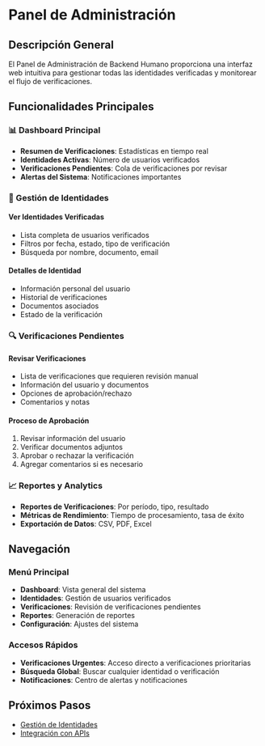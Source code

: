 # Panel de Administración

## Descripción General

El Panel de Administración de Backend Humano proporciona una interfaz web intuitiva para gestionar todas las identidades verificadas y monitorear el flujo de verificaciones.

## Funcionalidades Principales

### 📊 Dashboard Principal

- **Resumen de Verificaciones**: Estadísticas en tiempo real
- **Identidades Activas**: Número de usuarios verificados
- **Verificaciones Pendientes**: Cola de verificaciones por revisar
- **Alertas del Sistema**: Notificaciones importantes

### 👥 Gestión de Identidades

#### Ver Identidades Verificadas
- Lista completa de usuarios verificados
- Filtros por fecha, estado, tipo de verificación
- Búsqueda por nombre, documento, email

#### Detalles de Identidad
- Información personal del usuario
- Historial de verificaciones
- Documentos asociados
- Estado de la verificación

### 🔍 Verificaciones Pendientes

#### Revisar Verificaciones
- Lista de verificaciones que requieren revisión manual
- Información del usuario y documentos
- Opciones de aprobación/rechazo
- Comentarios y notas

#### Proceso de Aprobación
1. Revisar información del usuario
2. Verificar documentos adjuntos
3. Aprobar o rechazar la verificación
4. Agregar comentarios si es necesario

### 📈 Reportes y Analytics

- **Reportes de Verificaciones**: Por período, tipo, resultado
- **Métricas de Rendimiento**: Tiempo de procesamiento, tasa de éxito
- **Exportación de Datos**: CSV, PDF, Excel

## Navegación

### Menú Principal
- **Dashboard**: Vista general del sistema
- **Identidades**: Gestión de usuarios verificados
- **Verificaciones**: Revisión de verificaciones pendientes
- **Reportes**: Generación de reportes
- **Configuración**: Ajustes del sistema

### Accesos Rápidos
- **Verificaciones Urgentes**: Acceso directo a verificaciones prioritarias
- **Búsqueda Global**: Buscar cualquier identidad o verificación
- **Notificaciones**: Centro de alertas y notificaciones

## Próximos Pasos

- [Gestión de Identidades](identity-management.md)
- [Integración con APIs](api-integration.md)
